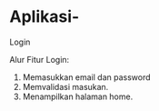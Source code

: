 # Aplikasi-
Login 

Alur Fitur Login:
1. Memasukkan email dan password
2. Memvalidasi masukan.
3. Menampilkan halaman home.
